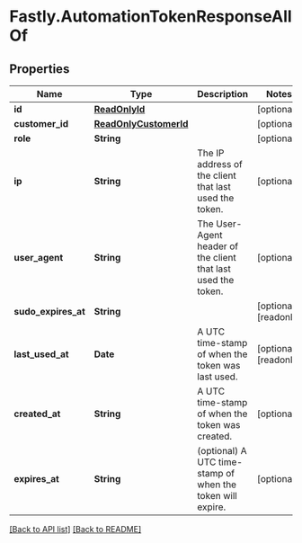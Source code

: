 # Fastly.AutomationTokenResponseAllOf

## Properties

Name | Type | Description | Notes
------------ | ------------- | ------------- | -------------
**id** | [**ReadOnlyId**](ReadOnlyId.md) |  | [optional] 
**customer_id** | [**ReadOnlyCustomerId**](ReadOnlyCustomerId.md) |  | [optional] 
**role** | **String** |  | [optional] 
**ip** | **String** | The IP address of the client that last used the token. | [optional] 
**user_agent** | **String** | The User-Agent header of the client that last used the token. | [optional] 
**sudo_expires_at** | **String** |  | [optional] [readonly] 
**last_used_at** | **Date** | A UTC time-stamp of when the token was last used. | [optional] [readonly] 
**created_at** | **String** | A UTC time-stamp of when the token was created. | [optional] 
**expires_at** | **String** | (optional) A UTC time-stamp of when the token will expire. | [optional] 


[[Back to API list]](../../README.md#endpoints) [[Back to README]](../../README.md)
